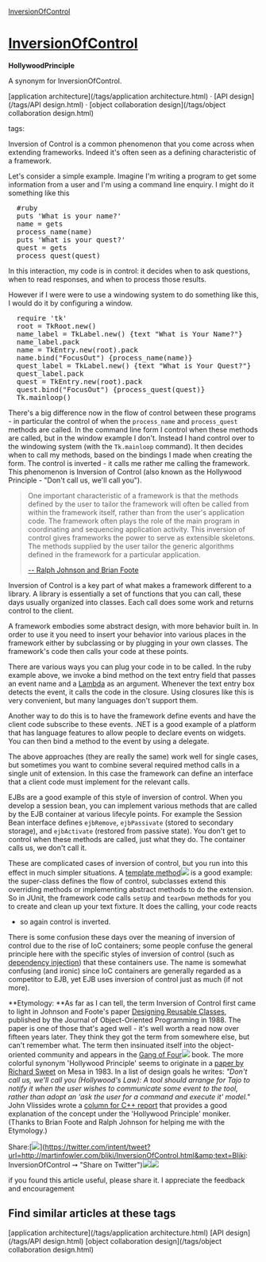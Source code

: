 [InversionOfControl](http://martinfowler.com/bliki/InversionOfControl.html)



# [InversionOfControl](InversionOfControl.html)


**HollywoodPrinciple**

A synonym for InversionOfControl.


[application architecture](/tags/application architecture.html)&nbsp;· [API design](/tags/API design.html)&nbsp;· [object collaboration design](/tags/object collaboration design.html)

tags:



Inversion of Control is a common phenomenon that you come across
	when extending frameworks. Indeed it's often seen as a defining
	characteristic of a framework.

Let's consider a simple example. Imagine I'm writing a program to
	get some information from a user and I'm using a command line
	enquiry. I might do it something like this

<pre>  #ruby
  puts 'What is your name?'
  name = gets
  process_name(name)
  puts 'What is your quest?'
  quest = gets
  process_quest(quest)
</pre>

In this interaction, my code is in control: it decides when
 to ask questions, when to read responses, and when to process those
results.

However if I were were to use a windowing system to
 do something like this, I would do it by configuring a window.

<pre>  require 'tk'
  root = TkRoot.new()
  name_label = TkLabel.new() {text "What is Your Name?"}
  name_label.pack
  name = TkEntry.new(root).pack
  name.bind("FocusOut") {process_name(name)}
  quest_label = TkLabel.new() {text "What is Your Quest?"}
  quest_label.pack
  quest = TkEntry.new(root).pack
  quest.bind("FocusOut") {process_quest(quest)}
  Tk.mainloop()
</pre>

There's a big difference now in the flow of control between these
programs - in particular the control of when the
`process_name` and `process_quest` methods are
called. In the command line form I control when these methods are
called, but in the window example I don't. Instead I hand control over
to the windowing system (with the `Tk.mainloop` command). It then
decides when to call my methods, based on the bindings I made when
creating the form. The control is inverted - it calls me rather me
calling the framework. This phenomenon is Inversion of Control (also known
as the Hollywood Principle - "Don't call us, we'll call you").

> One important
> 	characteristic of a framework is that the methods defined by the
> 	user to tailor the framework will often be called from within the
> 	framework itself, rather than from the user's application code. The
> 	framework often plays the role of the main program in coordinating
> 	and sequencing application activity. This inversion of control gives
> 	frameworks the power to serve as extensible skeletons. The methods
> 	supplied by the user tailor the generic algorithms defined in the
> 	framework for a particular application.
> 
> [-- Ralph Johnson and Brian Foote](http://www.laputan.org/drc/drc.html)

Inversion of Control is a key part of what makes a framework
	different to a library. A library is essentially a set of functions
	that you can call, these days usually organized into classes. Each
	call does some work and returns control to the client.

A framework embodies some abstract design, with more behavior
	built in. In order to use it you need to insert your behavior into
	various places in the framework either by subclassing or by plugging
	in your own classes. The framework's code then calls your code at
	these points.

There are various ways you can plug your code in to be called. In
	the ruby example above, we invoke a bind method on the text entry
	field that passes an event name and a [Lambda](Lambda.html) as an argument. Whenever
	the text entry box detects the event, it calls the code in the
	closure. Using closures like this is very convenient, but many
	languages don't support them.

Another way to do this is to have the framework define events
	and have the client code subscribe to these events. .NET is a good
	example of a platform that has language features to allow people to
	declare events on widgets. You can then bind a method to the event
	by using a delegate.

The above approaches (they are really the same) work well for
single cases, but sometimes you want to combine several required
method calls in a single unit of extension. In this case the framework can
define an interface that a client code must implement for the relevant
calls.

EJBs are a good example of this style of inversion of control.
When you develop a session bean, you can implement various methods
that are called by the EJB container at various lifecyle points. For
example the 	Session Bean interface defines `ejbRemove`,
`ejbPassivate` (stored to secondary storage), and
`ejbActivate` (restored from passive state). You don't get
to control when these methods are called, just what they do. The
container calls us, we don't call it.

These are complicated cases of inversion of control, but you run
into this effect in much simpler situations. A [template method](https://www.amazon.com/gp/product/0201633612?ie=UTF8&amp;tag=martinfowlerc-20&amp;linkCode=as2&amp;camp=1789&amp;creative=9325&amp;creativeASIN=0201633612)![](https://www.assoc-amazon.com/e/ir?t=martinfowlerc-20&amp;l=as2&amp;o=1&amp;a=0321601912) is a
good example: the super-class defines the flow of control, subclasses
extend this overriding methods or implementing abstract methods to do
the extension. So in JUnit, the framework code calls
`setUp` and `tearDown` methods for you to create
and clean up your text fixture. It does the calling, your code reacts
- so again control is inverted.

There is some confusion these days over the meaning of inversion
of control due to the rise of IoC containers; some people confuse the
general principle here with the specific styles of inversion of
control (such as [dependency
injection](http://martinfowler.com/articles/injection.html)) that these containers use. The name is somewhat
confusing (and ironic) since IoC containers are generally regarded as
a competitor to EJB, yet EJB uses inversion of control just as much
(if not more).

**Etymology: **As far as I can tell, the term Inversion of Control first came to
	light in Johnson and Foote's paper [Designing Reusable Classes](http://www.laputan.org/drc/drc.html),
	published by the Journal of Object-Oriented Programming in 1988. The
	paper is one of those that's aged well - it's well worth a read now
	over fifteen years later. They think they got the term from
	somewhere else, but can't remember what. The term then insinuated itself into the
	object-oriented community and appears in  the [Gang of Four](https://www.amazon.com/gp/product/0201633612?ie=UTF8&amp;tag=martinfowlerc-20&amp;linkCode=as2&amp;camp=1789&amp;creative=9325&amp;creativeASIN=0201633612)![](https://www.assoc-amazon.com/e/ir?t=martinfowlerc-20&amp;l=as2&amp;o=1&amp;a=0321601912) book. The
	more colorful synonym 'Hollywood Principle' seems to originate in a
	[paper by Richard Sweet](http://www.digibarn.com/friends/curbow/star/XDEPaper.pdf) on  Mesa in 1983. In a list of design goals he writes: 
	 _"Don't call us, we'll call you (Hollywood's Law): A tool should
arrange for Tajo to notify it when the user wishes to communicate some event
to the tool, rather than adopt an 'ask the user for a command and execute
it' model."_ John Vlissides wrote a [column
for C++ report](http://www.research.ibm.com/designpatterns/pubs/ph-feb96.txt) that provides a good explanation of the concept
under the 'Hollywood Principle' moniker. (Thanks to Brian Foote and
Ralph Johnson for helping me with the Etymology.)


<span class="label">Share:</span>[![](/t_mini-a.png)](https://twitter.com/intent/tweet?url=http://martinfowler.com/bliki/InversionOfControl.html&amp;text=Bliki: InversionOfControl ➙  "Share on Twitter")[![](/fb-icon-20.png)](https://facebook.com/sharer.php?u=http://martinfowler.com/bliki/InversionOfControl.html "Share on Facebook")[![](/gplus-16.png)](https://plus.google.com/share?url=http://martinfowler.com/bliki/InversionOfControl.html "Share on Google Plus")

if you found this article useful, please share it. I appreciate the feedback and encouragement







## Find similar articles at these tags

[application architecture](/tags/application architecture.html) [API design](/tags/API design.html) [object collaboration design](/tags/object collaboration design.html)



